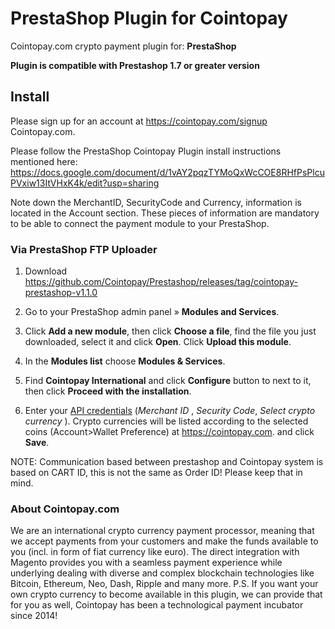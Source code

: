 # PrestaShop Plugin for Cointopay

Cointopay.com crypto payment plugin for: **PrestaShop**

**Plugin is compatible with Prestashop 1.7 or greater version**

## Install

Please sign up for an account at <https://cointopay.com/signup> Cointopay.com.

Please follow the PrestaShop Cointopay Plugin install instructions mentioned here: https://docs.google.com/document/d/1vAY2pqzTYMoQxWcCOE8RHfPsPlcuPVxiw13ItVHxK4k/edit?usp=sharing

Note down the MerchantID, SecurityCode and Currency, information is located in the Account section. These pieces of information are mandatory to be able to connect the payment module to your PrestaShop.

### Via PrestaShop FTP Uploader

1. Download <https://github.com/Cointopay/Prestashop/releases/tag/cointopay-prestashop-v1.1.0>

2. Go to your PrestaShop admin panel » **Modules and Services**.

3. Click **Add a new module**, then click **Choose a file**, find the file you just downloaded, select it and click **Open**. Click **Upload this module**.

4. In the **Modules list** choose **Modules & Services**.

5. Find **Cointopay International** and click **Configure** button to next to it, then click **Proceed with the installation**.

6. Enter your [API credentials](https://cointopay.com) (*Merchant ID* , *Security Code*, *Select crypto currency* ). Crypto currencies will be listed according to the selected coins (Account>Wallet Preference) at <https://cointopay.com>. and click **Save**.

NOTE: Communication based between prestashop and Cointopay system is based on CART ID, this is not the same as Order ID! Please keep that in mind.

### About Cointopay.com
We are an international crypto currency payment processor, meaning that we accept payments from your customers and make the funds available to you (incl. in form of fiat currency like euro). The direct integration with Magento provides you with a seamless payment experience while underlying dealing with diverse and complex blockchain technologies like Bitcoin, Ethereum, Neo, Dash, Ripple and many more. P.S. If you want your own crypto currency to become available in this plugin, we can provide that for you as well, Cointopay has been a technological payment incubator since 2014!

